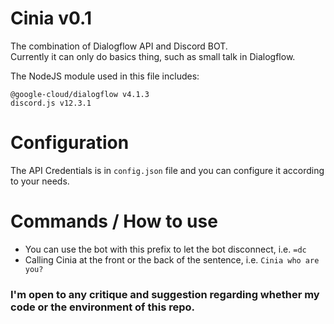 # Cinia v0.1
The combination of Dialogflow API and Discord BOT.\
Currently it can only do basics thing, such as small talk in Dialogflow.

The NodeJS module used in this file includes:
```
@google-cloud/dialogflow v4.1.3
discord.js v12.3.1
```

# Configuration
The API Credentials is in ```config.json``` file and you can configure it according to your needs.


# Commands / How to use
* You can use the bot with this prefix to let the bot disconnect, i.e. ```=dc```
* Calling Cinia at the front or the back of the sentence, i.e. ```Cinia who are you?```

### I'm open to any critique and suggestion regarding whether my code or the environment of this repo.
